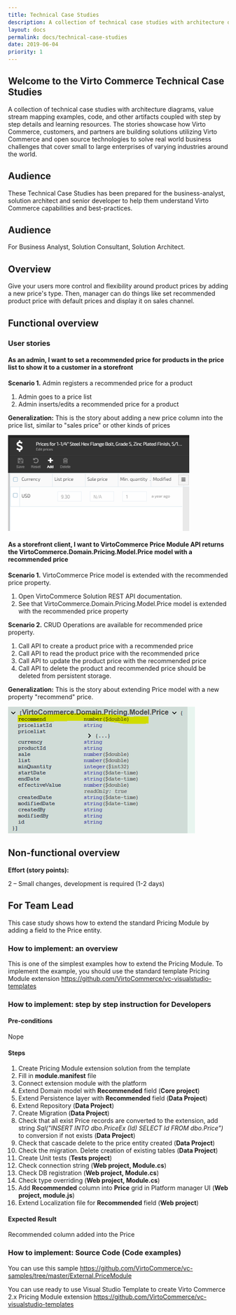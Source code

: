 ```yaml
---
title: Technical Case Studies
description: A collection of technical case studies with architecture diagrams, value stream mapping examples, code, and other artifacts coupled with step by step details and learning resources. The stories showcase how Virto Commerce, customers, and partners are building solutions utilizing Virto Commerce and open source technologies to solve real world business challenges that cover small to large enterprises of varying industries around the world.
layout: docs
permalink: docs/technical-case-studies
date: 2019-06-04
priority: 1
---
```

## Welcome to the Virto Commerce Technical Case Studies
A collection of technical case studies with architecture diagrams, value stream mapping examples, code, and other artifacts coupled with step by step details and learning resources.
The stories showcase how Virto Commerce, customers, and partners are building solutions utilizing Virto Commerce and open source technologies to solve real world business challenges that cover small to large enterprises of varying industries around the world.

## Audience
These Technical Case Studies has been prepared for the business-analyst, solution architect and senior developer to help them understand Virto Commerce capabilities and best-practices.

## Audience

For Business Analyst, Solution Consultant, Solution Architect.

## Overview
Give your users more control and flexibility around product prices by adding a new price's type. Then, manager can do things like set recommended product price with default prices and display it on sales channel.

## Functional overview

### User stories

#### As an admin, I want to set a recommended price for products in the price list to show it to a customer in a storefront

**Scenario 1.** Admin registers a recommended price for a product

1. Admin goes to a price list
1. Admin inserts/edits a recommended price for a product

**Generalization:** This is the story about adding a new price column into the price list, similar to "sales price" or other kinds of prices

![Recommended Price in Admin UI](../../assets/images/technical-case-studies/image2019-5-17_18-40-56.png)

#### As a storefront client, I want to VirtoCommerce Price Module API returns the VirtoCommerce.Domain.Pricing.Model.Price model with a recommended price

**Scenario 1.** VirtoCommerce Price model is extended with the recommended price property.
1. Open VirtoCommerce Solution REST API documentation.
1. See that VirtoCommerce.Domain.Pricing.Model.Price model is extended with the recommended price property

**Scenario 2.** CRUD Operations are available for recommended price property. 
1. Call API to create a product price with a recommended price
1. Call API to read the product price with the recommended price
1. Call API to update the product price with the recommended price
1. Call API to delete the product and recommended price should be deleted from persistent storage.

**Generalization:** This is the story about extending Price model with a new property "recommend" price.

![Recommended Price in Rest API](../../assets/images/technical-case-studies/image2019-5-21_12-7-38.png)

## Non-functional overview

**Effort (story points):**

2 – Small changes, development is required (1-2 days)


## For Team Lead

This case study shows how to extend the standard Pricing Module by adding a field to the Price entity.

### How to implement: an overview

This is one of the simplest examples how to extend the Pricing Module. To implement the example, you should use the standard template Pricing Module extension https://github.com/VirtoCommerce/vc-visualstudio-templates

### How to implement: step by step instruction for Developers

#### Pre-conditions
Nope

#### Steps
1.	Create Pricing Module extension solution from the template 
1.	Fill in **module.manifest** file
1.	Connect extension module with the platform
1.	Extend Domain model with **Recommended** field (**Core project**)
1.	Extend Persistence layer with **Recommended** field (**Data Project**)
1.	Extend Repository (**Data Project**)
1.	Create Migration (**Data Project**)
1. Check that all exist Price records are converted to the extension, add string *Sql("INSERT INTO dbo.PriceEx (Id) SELECT Id FROM dbo.Price")* to conversion if not exists (**Data Project**)
1.	Check that cascade delete to the price entity created (**Data Project**)
1. Check the migration. Delete creation of existing tables (**Data Project**)
1.	Create Unit tests (**Tests project**)
1.	Check connection string (**Web project, Module.cs**)
1.	Check DB registration (**Web project, Module.cs**)
1.	Check type overriding (**Web project, Module.cs**)
1.	Add **Recommended** column into **Price** grid in Platform manager UI (**Web project, module.js**)
1.	Extend Localization file for **Recommended** field (**Web project**)

#### Expected Result
Recommended column added into the Price

### How to implement: Source Code (Code examples)
You can use this sample https://github.com/VirtoCommerce/vc-samples/tree/master/External.PriceModule

You can use ready to use Visual Studio Template to create Virto Commerce 2.x Pricing Module extension https://github.com/VirtoCommerce/vc-visualstudio-templates